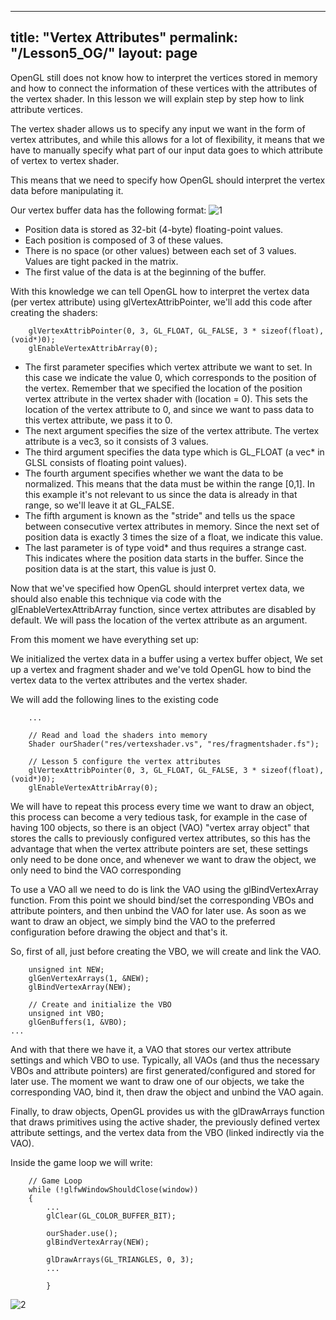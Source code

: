   ---
title: "Vertex Attributes"
permalink: "/Lesson5_OG/"
layout: page
---
OpenGL still does not know how to interpret the vertices stored in memory and how to connect the information of these vertices with the attributes of the vertex shader. In this lesson we will explain step by step how to link attribute vertices.
 
The vertex shader allows us to specify any input we want in the form of vertex attributes, and while this allows for a lot of flexibility, it means that we have to manually specify what part of our input data goes to which attribute of vertex to vertex shader.

This means that we need to specify how OpenGL should interpret the vertex data before manipulating it.

Our vertex buffer data has the following format:
![1](https://github.com/esterUOC/esterUOC.github.io/assets/128288660/b7d778d4-2baa-44e7-bae7-007505752467)


- Position data is stored as 32-bit (4-byte) floating-point values.
- Each position is composed of 3 of these values.
- There is no space (or other values) between each set of 3 values. Values ​​are tight
packed in the matrix.
- The first value of the data is at the beginning of the buffer.

With this knowledge we can tell OpenGL how to interpret the vertex data (per vertex attribute) using glVertexAttribPointer, we'll add this code after creating the shaders:
```
	glVertexAttribPointer(0, 3, GL_FLOAT, GL_FALSE, 3 * sizeof(float), (void*)0);
	glEnableVertexAttribArray(0);
```

- The first parameter specifies which vertex attribute we want to set. In this case we indicate the value 0, which corresponds to the position of the vertex. Remember that we specified the location of the position vertex attribute in the vertex shader with (location = 0). This sets the location of the vertex attribute to 0, and since we want to pass data to this vertex attribute, we pass it to 0.
- The next argument specifies the size of the vertex attribute. The vertex attribute is a vec3, so it consists of 3 values.
- The third argument specifies the data type which is GL_FLOAT (a vec* in GLSL consists of floating point values).
- The fourth argument specifies whether we want the data to be normalized. This means that the data must be within the range [0,1]. In this example it's not relevant to us since the data is already in that range, so we'll leave it at GL_FALSE.
- The fifth argument is known as the "stride" and tells us the space between consecutive vertex attributes in memory. Since the next set of position data is exactly 3 times the size of a float, we indicate this value.
- The last parameter is of type void* and thus requires a strange cast. This indicates where the position data starts in the buffer. Since the position data is at the start, this value is just 0.

Now that we've specified how OpenGL should interpret vertex data, we should also enable this technique via code with the glEnableVertexAttribArray function, since vertex attributes are disabled by default. We will pass the location of the vertex attribute as an argument.

From this moment we have everything set up:

We initialized the vertex data in a buffer using a vertex buffer object,
We set up a vertex and fragment shader
and we've told OpenGL how to bind the vertex data to the vertex attributes and the vertex shader.

We will add the following lines to the existing code
```
	...
	
	// Read and load the shaders into memory
	Shader ourShader("res/vertexshader.vs", "res/fragmentshader.fs");

	// Lesson 5 configure the vertex attributes
	glVertexAttribPointer(0, 3, GL_FLOAT, GL_FALSE, 3 * sizeof(float), (void*)0);
	glEnableVertexAttribArray(0);
```

We will have to repeat this process every time we want to draw an object, this process can become a very tedious task, for example in the case of having 100 objects, so there is an object (VAO) "vertex array object" that stores the calls to previously configured vertex attributes, so this has the advantage that when the vertex attribute pointers are set, these settings only need to be done once, and whenever we want to draw the object, we only need to bind the VAO corresponding

To use a VAO all we need to do is link the VAO using the glBindVertexArray function. From this point we should bind/set the corresponding VBOs and attribute pointers, and then unbind the VAO for later use. As soon as we want to draw an object, we simply bind the VAO to the preferred configuration before drawing the object and that's it.

So, first of all, just before creating the VBO, we will create and link the VAO.
```
	unsigned int NEW;
	glGenVertexArrays(1, &NEW);
	glBindVertexArray(NEW);

	// Create and initialize the VBO
	unsigned int VBO;
	glGenBuffers(1, &VBO);
...
```
And with that there we have it, a VAO that stores our vertex attribute settings and which VBO to use.
Typically, all VAOs (and thus the necessary VBOs and attribute pointers) are first generated/configured and stored for later use. The moment we want to draw one of our objects, we take the corresponding VAO, bind it, then draw the object and unbind the VAO again.

Finally, to draw objects, OpenGL provides us with the glDrawArrays function that draws primitives using the active shader, the previously defined vertex attribute settings, and the vertex data from the VBO (linked indirectly via the VAO).

Inside the game loop we will write:
```
	// Game Loop
	while (!glfwWindowShouldClose(window))
	{
		...
		glClear(GL_COLOR_BUFFER_BIT);

		ourShader.use();
		glBindVertexArray(NEW);

		glDrawArrays(GL_TRIANGLES, 0, 3);
		...		
	
		}
```

![2](https://github.com/esterUOC/esterUOC.github.io/assets/128288660/2d6aa4fb-d621-44cf-8a0f-097035cd20c9)



